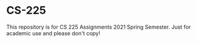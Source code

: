 # CS-225
This repository is for CS 225 Assignments 2021 Spring Semester. Just for academic use and please don't copy!

